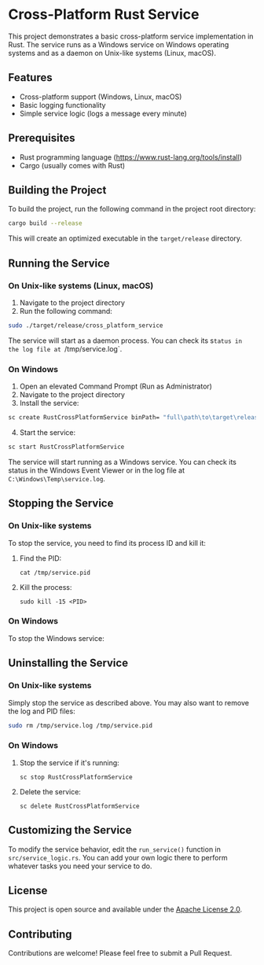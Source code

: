 # Cross-Platform Rust Service

This project demonstrates a basic cross-platform service implementation in Rust. The service runs as a Windows service on Windows operating systems and as a daemon on Unix-like systems (Linux, macOS).

## Features

- Cross-platform support (Windows, Linux, macOS)
- Basic logging functionality
- Simple service logic (logs a message every minute)

## Prerequisites

- Rust programming language (https://www.rust-lang.org/tools/install)
- Cargo (usually comes with Rust)

## Building the Project

To build the project, run the following command in the project root directory:

```bash
cargo build --release
```

This will create an optimized executable in the `target/release` directory.

## Running the Service

### On Unix-like systems (Linux, macOS)

1. Navigate to the project directory
2. Run the following command:

```bash
sudo ./target/release/cross_platform_service
```

The service will start as a daemon process. You can check its s`tatus in the log file at `/tmp/service.log`.

### On Windows

1. Open an elevated Command Prompt (Run as Administrator)
2. Navigate to the project directory
3. Install the service:

```bash
sc create RustCrossPlatformService binPath= "full\path\to\target\release\cross_platform_service.exe"
```

4. Start the service:

```bash
sc start RustCrossPlatformService
```

The service will start running as a Windows service. You can check its status in the Windows Event Viewer or in the log file at `C:\Windows\Temp\service.log`.

## Stopping the Service

### On Unix-like systems

To stop the service, you need to find its process ID and kill it:

1. Find the PID:
   ```
   cat /tmp/service.pid
   ```
2. Kill the process:
   ```
   sudo kill -15 <PID>
   ```
### On Windows

To stop the Windows service:

## Uninstalling the Service

### On Unix-like systems

Simply stop the service as described above. You may also want to remove the log and PID files:

```bash
sudo rm /tmp/service.log /tmp/service.pid
```

### On Windows

1. Stop the service if it's running:
   ```
   sc stop RustCrossPlatformService
   ```
2. Delete the service:
   ```
   sc delete RustCrossPlatformService
   ```

## Customizing the Service

To modify the service behavior, edit the `run_service()` function in `src/service_logic.rs`. You can add your own logic there to perform whatever tasks you need your service to do.

## License

This project is open source and available under the [Apache License 2.0](LICENSE).

## Contributing

Contributions are welcome! Please feel free to submit a Pull Request.